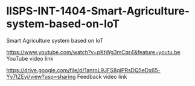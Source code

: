 # llSPS-INT-1404-Smart-Agriculture-system-based-on-IoT
Smart Agriculture system based on IoT

https://www.youtube.com/watch?v=pKtWg3mCqr4&feature=youtu.be 
YouTube video link

https://drive.google.com/file/d/1anroL9JFS8qiPRsDQ5eDx65-Yy7tZEyi/view?usp=sharing
Feedback video link
